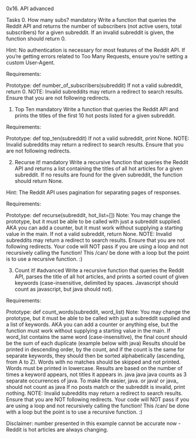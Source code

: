 0x16. API advanced

Tasks
0. How many subs?
mandatory
Write a function that queries the Reddit API and returns the number of subscribers (not active users, total subscribers) for a given subreddit. If an invalid subreddit is given, the function should return 0.

Hint: No authentication is necessary for most features of the Reddit API. If you’re getting errors related to Too Many Requests, ensure you’re setting a custom User-Agent.

Requirements:

Prototype: def number_of_subscribers(subreddit)
If not a valid subreddit, return 0.
NOTE: Invalid subreddits may return a redirect to search results. Ensure that you are not following redirects.

1. Top Ten
mandatory
Write a function that queries the Reddit API and prints the titles of the first 10 hot posts listed for a given subreddit.

Requirements:

Prototype: def top_ten(subreddit)
If not a valid subreddit, print None.
NOTE: Invalid subreddits may return a redirect to search results. Ensure that you are not following redirects.

2. Recurse it!
mandatory
Write a recursive function that queries the Reddit API and returns a list containing the titles of all hot articles for a given subreddit. If no results are found for the given subreddit, the function should return None.

Hint: The Reddit API uses pagination for separating pages of responses.

Requirements:

Prototype: def recurse(subreddit, hot_list=[])
Note: You may change the prototype, but it must be able to be called with just a subreddit supplied. AKA you can add a counter, but it must work without supplying a starting value in the main.
If not a valid subreddit, return None.
NOTE: Invalid subreddits may return a redirect to search results. Ensure that you are not following redirects.
Your code will NOT pass if you are using a loop and not recursively calling the function! This /can/ be done with a loop but the point is to use a recursive function. :)


3. Count it!
#advanced
Write a recursive function that queries the Reddit API, parses the title of all hot articles, and prints a sorted count of given keywords (case-insensitive, delimited by spaces. Javascript should count as javascript, but java should not).

Requirements:

Prototype: def count_words(subreddit, word_list)
Note: You may change the prototype, but it must be able to be called with just a subreddit supplied and a list of keywords. AKA you can add a counter or anything else, but the function must work without supplying a starting value in the main.
If word_list contains the same word (case-insensitive), the final count should be the sum of each duplicate (example below with java)
Results should be printed in descending order, by the count, and if the count is the same for separate keywords, they should then be sorted alphabetically (ascending, from A to Z). Words with no matches should be skipped and not printed. Words must be printed in lowercase.
Results are based on the number of times a keyword appears, not titles it appears in. java java java counts as 3 separate occurrences of java.
To make life easier, java. or java! or java_ should not count as java
If no posts match or the subreddit is invalid, print nothing.
NOTE: Invalid subreddits may return a redirect to search results. Ensure that you are NOT following redirects.
Your code will NOT pass if you are using a loop and not recursively calling the function! This /can/ be done with a loop but the point is to use a recursive function. :)

Disclaimer: number presented in this example cannot be accurate now - Reddit is hot articles are always changing.
